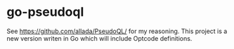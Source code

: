 # go-pseudoql

See https://github.com/allada/PseudoQL/ for my reasoning. This project is a new version writen in Go which will include Optcode definitions.

